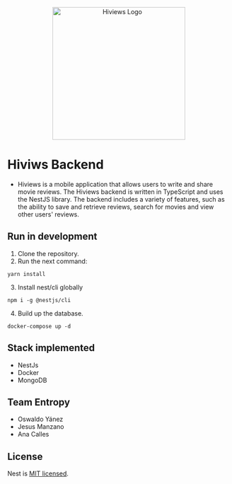 <p align="center">
  <image src="./hiviews-logo/2-hilogo-alternativo.svg" width="300" alt="Hiviews Logo" />
</p>

 
# Hiviws Backend
* Hiviews is a mobile application that allows users to write and share movie reviews. The Hiviews backend is written in TypeScript and uses the NestJS library. The backend includes a variety of features, such as the ability to save and retrieve reviews, search for movies and view other users' reviews.


## Run in development
1. Clone the repository.
2. Run the next command:

```
yarn install
```
3. Install nest/cli globally

```
npm i -g @nestjs/cli
```
4. Build up the database.
```
docker-compose up -d
```
## Stack implemented
* NestJs
* Docker
* MongoDB

## Team Entropy
* Oswaldo Yánez
* Jesus Manzano
* Ana Calles
## License

Nest is [MIT licensed](LICENSE).
